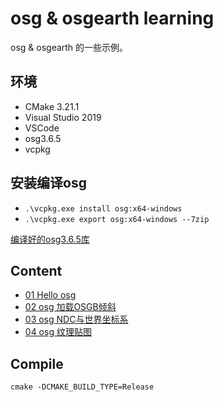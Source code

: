 # osg & osgearth learning

osg & osgearth 的一些示例。

## 环境

- CMake 3.21.1
- Visual Studio 2019
- VSCode
- osg3.6.5
- vcpkg

## 安装编译osg

- `.\vcpkg.exe install osg:x64-windows`
- `.\vcpkg.exe export osg:x64-windows --7zip`

[编译好的osg3.6.5库](https://pan.baidu.com/s/1fCgsFzuM5w0jAaY-iMLT9w?pwd=s985)

## Content

- [01 Hello osg](./learn_osg_01/readme.md)
- [02 osg 加载OSGB倾斜](./learn_osg_02/readme.md)
- [03 osg NDC与世界坐标系](./learn_osg_03/readme.md)
- [04 osg 纹理贴图](./learn_osg_04/readme.md)

## Compile

`cmake -DCMAKE_BUILD_TYPE=Release`